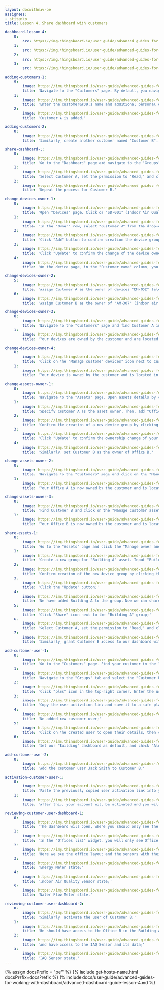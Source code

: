 ```yaml
---
layout: docwithnav-pe
assignees:
- stitenko
title: Lesson 4. Share dashboard with customers

dashboard-lesson-4:
    0:
        src: https://img.thingsboard.io/user-guide/advanced-guides-for-working-with-dashboard/lesson-4/dashboard-final-lesson-4-1-pe.png
    1:
        src: https://img.thingsboard.io/user-guide/advanced-guides-for-working-with-dashboard/lesson-4/dashboard-final-lesson-4-2-pe.png
    2:
        src: https://img.thingsboard.io/user-guide/advanced-guides-for-working-with-dashboard/lesson-4/dashboard-final-lesson-4-3-pe.png
    3:
        src: https://img.thingsboard.io/user-guide/advanced-guides-for-working-with-dashboard/lesson-4/dashboard-final-lesson-4-4-pe.png

adding-customers-1:
    0:
        image: https://img.thingsboard.io/user-guide/advanced-guides-for-working-with-dashboard/lesson-4/adding-customers-1-pe.png
        title: 'Navigate to the "Customers" page. By default, you navigate to the customer group "All". Click the "plus" sign to open the new customer form;'
    1:
        image: https://img.thingsboard.io/user-guide/advanced-guides-for-working-with-dashboard/lesson-4/adding-customers-2-pe.png
        title: 'Enter the customer&#39;s name and additional personal details if necessary. Click "Add" to finalize adding the new customer;'
    2:
        image: https://img.thingsboard.io/user-guide/advanced-guides-for-working-with-dashboard/lesson-4/adding-customers-3-pe.png
        title: 'Customer A is added.'

adding-customers-2:
    0:
        image: https://img.thingsboard.io/user-guide/advanced-guides-for-working-with-dashboard/lesson-4/adding-customers-4-pe.png
        title: 'Similarly, create another customer named "Customer B".'

share-dashboard-1:
    0:
        image: https://img.thingsboard.io/user-guide/advanced-guides-for-working-with-dashboard/lesson-4/share-dashboard-1-pe.png
        title: 'Go to the "Dashboard" page and navigate to the "Groups" tab. Our dashboard is located in the "Buildings" group. Click the "Share" icon next to this group;'
    1:
        image: https://img.thingsboard.io/user-guide/advanced-guides-for-working-with-dashboard/lesson-4/share-dashboard-2-pe.png
        title: 'Select Customer A, set the permission to "Read," and click "Share";'
    2:
        image: https://img.thingsboard.io/user-guide/advanced-guides-for-working-with-dashboard/lesson-4/share-dashboard-3-pe.png
        title: 'Repeat the process for Customer B.'

change-devices-owner-1:
    0:
        image: https://img.thingsboard.io/user-guide/advanced-guides-for-working-with-dashboard/lesson-4/change-devices-owner-1-pe.png
        title: 'Open "Devices" page. Click on "SD-001" (Indoor Air Quality Sensor) device to open its details. Now, click "Manage owner and groups" button;'
    1:
        image: https://img.thingsboard.io/user-guide/advanced-guides-for-working-with-dashboard/lesson-4/change-devices-owner-2-pe.png
        title: 'In the "Owner" row, select "Customer A" from the drop-down list. Now, create a new device group. In the "Groups" row, input the desired group name, for example "Office A sensors". Then, click "Create a new one!";'
    2:
        image: https://img.thingsboard.io/user-guide/advanced-guides-for-working-with-dashboard/lesson-4/change-devices-owner-3-pe.png
        title: 'Click "Add" button to confirm creation the device group creation;'
    3:
        image: https://img.thingsboard.io/user-guide/advanced-guides-for-working-with-dashboard/lesson-4/change-devices-owner-4-pe.png
        title: 'Click "Update" to confirm the change of the device owner. You can always change the owner back to the tenant;'
    4:
        image: https://img.thingsboard.io/user-guide/advanced-guides-for-working-with-dashboard/lesson-4/change-devices-owner-5-pe.png
        title: 'On the device page, in the "Customer name" column, you can see which customer device belongs to;'

change-devices-owner-2:
    5:
        image: https://img.thingsboard.io/user-guide/advanced-guides-for-working-with-dashboard/lesson-4/change-devices-owner-6-pe.png
        title: 'Assign Customer A as the owner of devices "EM-002" (electricity meter) and "WM-003" (water consumption meter) devices;'
    6:
        image: https://img.thingsboard.io/user-guide/advanced-guides-for-working-with-dashboard/lesson-4/change-devices-owner-7-pe.png
        title: 'Assign Customer B as the owner of "AM-307" (indoor air quality sensor) device.'

change-devices-owner-3:
    0:
        image: https://img.thingsboard.io/user-guide/advanced-guides-for-working-with-dashboard/lesson-4/change-devices-owner-8-pe.png
        title: 'Navigate to the "Customers" page and find Customer A in the list of customers. Click on the "Manage customer devices" icon next to Customer A;'
    1:
        image: https://img.thingsboard.io/user-guide/advanced-guides-for-working-with-dashboard/lesson-4/change-devices-owner-9-pe.png
        title: 'Your devices are owned by the customer and are located in the customer&#39;s device group "Office A devices".'

change-devices-owner-4:
    0:
        image: https://img.thingsboard.io/user-guide/advanced-guides-for-working-with-dashboard/lesson-4/change-devices-owner-10-pe.png
        title: 'Click on the "Manage customer devices" icon next to Customer B;'
    1:
        image: https://img.thingsboard.io/user-guide/advanced-guides-for-working-with-dashboard/lesson-4/change-devices-owner-11-pe.png
        title: 'Your device is owned by the customer and is located in the customer&#39;s device group "Office B devices".'

change-assets-owner-1:
    0:
        image: https://img.thingsboard.io/user-guide/advanced-guides-for-working-with-dashboard/lesson-4/change-assets-owner-1-pe.png
        title: 'Navigate to the "Assets" page. Open assets details by clicking on the "Office A" asset. Then click "Manage owner and groups" button;'
    1:
        image: https://img.thingsboard.io/user-guide/advanced-guides-for-working-with-dashboard/lesson-4/change-assets-owner-2-pe.png
        title: 'Specify Customer A as the asset owner. Then, add "Office A" asset to the group. Input the desired device group name, for example "Customer A offices", and click "Create a new one!";'
    2:
        image: https://img.thingsboard.io/user-guide/advanced-guides-for-working-with-dashboard/lesson-4/change-assets-owner-3-pe.png
        title: 'Confirm the creation of a new device group by clicking the "Add" button;'
    3:
        image: https://img.thingsboard.io/user-guide/advanced-guides-for-working-with-dashboard/lesson-4/change-assets-owner-4-pe.png
        title: 'Click "Update" to confirm the ownership change of your device;'
    4:
        image: https://img.thingsboard.io/user-guide/advanced-guides-for-working-with-dashboard/lesson-4/change-assets-owner-5-pe.png
        title: 'Similarly, set Customer B as the owner of Office B.'

change-assets-owner-2:
    0:
        image: https://img.thingsboard.io/user-guide/advanced-guides-for-working-with-dashboard/lesson-4/change-assets-owner-6-pe.png
        title: 'Navigate to the "Customers" page and click on the "Manage customer assets" icon next to Customer A;'
    1:
        image: https://img.thingsboard.io/user-guide/advanced-guides-for-working-with-dashboard/lesson-4/change-assets-owner-7-pe.png
        title: 'Your Office A is now owned by the customer and is located in the customer&#39;s asset group "Customer A offices".'

change-assets-owner-3:
    0:
        image: https://img.thingsboard.io/user-guide/advanced-guides-for-working-with-dashboard/lesson-4/change-assets-owner-8-pe.png
        title: 'Find Customer B and click on the "Manage customer assets" icon next to Customer B;'
    1:
        image: https://img.thingsboard.io/user-guide/advanced-guides-for-working-with-dashboard/lesson-4/change-assets-owner-9-pe.png
        title: 'Your Office B is now owned by the customer and is located in the customer&#39;s asset group "Customer B offices".'

share-assets-1:
    0:
        image: https://img.thingsboard.io/user-guide/advanced-guides-for-working-with-dashboard/lesson-4/share-building-assets-1-pe.png
        title: 'Go to the "Assets" page and click the "Manage owner and groups" button in the details of the "Building A" asset;'
    1:
        image: https://img.thingsboard.io/user-guide/advanced-guides-for-working-with-dashboard/lesson-4/share-building-assets-2-pe.png
        title: 'Create a new group for "Building A" asset. Input "Building A" as group name, and click "Create a new one!";'
    2:
        image: https://img.thingsboard.io/user-guide/advanced-guides-for-working-with-dashboard/lesson-4/share-building-assets-3-pe.png
        title: 'Confirm creation of the new device group by clicking the "Add" button;'
    3:
        image: https://img.thingsboard.io/user-guide/advanced-guides-for-working-with-dashboard/lesson-4/share-building-assets-4-pe.png
        title: 'Click the "Update" button;'
    4:
        image: https://img.thingsboard.io/user-guide/advanced-guides-for-working-with-dashboard/lesson-4/share-building-assets-5-pe.png
        title: 'We have added Building A to the group. Now we can share it with our customers. Navigate to the "Groups" tab;'
    5:
        image: https://img.thingsboard.io/user-guide/advanced-guides-for-working-with-dashboard/lesson-4/share-building-assets-6-pe.png
        title: 'Click "Share" icon next to the "Building A" group;'
    6:
        image: https://img.thingsboard.io/user-guide/advanced-guides-for-working-with-dashboard/lesson-4/share-building-assets-7-pe.png
        title: 'Select Customer A, set the permission to "Read," and click "Share";'
    7:
        image: https://img.thingsboard.io/user-guide/advanced-guides-for-working-with-dashboard/lesson-4/share-building-assets-8-pe.png
        title: 'Similarly, grant Customer B access to our dashboard with the "Read" permission level.'

add-customer-user-1:
    0:
        image: https://img.thingsboard.io/user-guide/advanced-guides-for-working-with-dashboard/lesson-4/add-customer-user-1-pe.png
        title: 'Go to the "Customers" page. Find your customer in the list of customers and then click on the "Manage customer users" icon;'
    1:
        image: https://img.thingsboard.io/user-guide/advanced-guides-for-working-with-dashboard/lesson-4/add-customer-user-2-pe.png
        title: 'Navigate to the "Groups" tab and select the "Customer Users" group. This is an automatically created group of customer users with read-only permissions already granted. To learn more about permissions and Role-Based Access Control (RBAC), read this article;'
    2:
        image: https://img.thingsboard.io/user-guide/advanced-guides-for-working-with-dashboard/lesson-4/add-customer-user-3-pe.png
        title: 'Click "plus" icon in the top-right corner. Enter the user&#39;s email. Additionally, specify the first and last name. Then click "Add";'
    3:
        image: https://img.thingsboard.io/user-guide/advanced-guides-for-working-with-dashboard/lesson-4/add-customer-user-4-pe.png
        title: 'Copy the user activation link and save it to a safe place. Then click "OK";'
    4:
        image: https://img.thingsboard.io/user-guide/advanced-guides-for-working-with-dashboard/lesson-4/add-customer-user-5-pe.png
        title: 'We added new customer user;'
    5:
        image: https://img.thingsboard.io/user-guide/advanced-guides-for-working-with-dashboard/lesson-4/add-customer-user-6-pe.png
        title: 'Click on the created user to open their details, then click the big orange "pencil" icon to enter editing mode;'
    6:
        image: https://img.thingsboard.io/user-guide/advanced-guides-for-working-with-dashboard/lesson-4/add-customer-user-7-pe.png
        title: 'Set our "Building" dashboard as default, and check "Always fullscreen" option. Finally, apply changes.'

add-customer-user-2:
    0:
        image: https://img.thingsboard.io/user-guide/advanced-guides-for-working-with-dashboard/lesson-4/add-customer-user-8-pe.png
        title: 'Add the customer user Jack Smith to Customer B.'

activation-customer-user-1:
    0:
        image: https://img.thingsboard.io/user-guide/advanced-guides-for-working-with-dashboard/lesson-4/activation-customer-user-1-pe.png
        title: 'Paste the previously copied user activation link into your browser&#39;s address bar and press Enter. Come up with and enter a password for the account, then click "Create Password";'
    1:
        image: https://img.thingsboard.io/user-guide/advanced-guides-for-working-with-dashboard/lesson-4/activation-customer-user-2-pe.png
        title: 'After this, your account will be activated and you will be logged in as a customer user.'

reviewing-customer-user-dashboard-1:
    0:
        image: https://img.thingsboard.io/user-guide/advanced-guides-for-working-with-dashboard/lesson-4/reviewing-customer-user-dashboard-1-pe.png
        title: 'The dashboard will open, where you should only see the building that houses your office. This is Building A. Click on it to navigate to the state of this building.'
    1:
        image: https://img.thingsboard.io/user-guide/advanced-guides-for-working-with-dashboard/lesson-4/reviewing-customer-user-dashboard-2-pe.png
        title: 'In the "Offices list" widget, you will only see Office A, which belongs to Customer A. Navigate to its state by selecting Office A from the list;'
    2:
        image: https://img.thingsboard.io/user-guide/advanced-guides-for-working-with-dashboard/lesson-4/reviewing-customer-user-dashboard-3-pe.png
        title: 'Here we see the office layout and the sensors with their readings. Navigate to the state of each sensor to ensure that their telemetry readings are accessible to you;'
    3:
        image: https://img.thingsboard.io/user-guide/advanced-guides-for-working-with-dashboard/lesson-4/reviewing-customer-user-dashboard-4-pe.png
        title: 'Energy Meter state;'
    4:
        image: https://img.thingsboard.io/user-guide/advanced-guides-for-working-with-dashboard/lesson-4/reviewing-customer-user-dashboard-5-pe.png
        title: 'Indoor Air Quality Sensor state;'
    5:
        image: https://img.thingsboard.io/user-guide/advanced-guides-for-working-with-dashboard/lesson-4/reviewing-customer-user-dashboard-6-pe.png
        title: 'Water Flow Meter state.'

reviewing-customer-user-dashboard-2:
    0:
        image: https://img.thingsboard.io/user-guide/advanced-guides-for-working-with-dashboard/lesson-4/reviewing-customer-user-dashboard-7-pe.png
        title: 'Similarly, activate the user of Customer B;'
    1:
        image: https://img.thingsboard.io/user-guide/advanced-guides-for-working-with-dashboard/lesson-4/reviewing-customer-user-dashboard-8-pe.png
        title: 'He should have access to the Office B in the Building A;'
    2:
        image: https://img.thingsboard.io/user-guide/advanced-guides-for-working-with-dashboard/lesson-4/reviewing-customer-user-dashboard-9-pe.png
        title: 'And have access to the IAQ Sensor and its data;'
    3:
        image: https://img.thingsboard.io/user-guide/advanced-guides-for-working-with-dashboard/lesson-4/reviewing-customer-user-dashboard-10-pe.png
        title: 'IAQ Sensor state.'
---
```


{% assign docsPrefix = "pe/" %}
{% include get-hosts-name.html docsPrefix=docsPrefix %}
{% include docs/user-guide/advanced-guides-for-working-with-dashboard/advanced-dashboard-guide-lesson-4.md %}